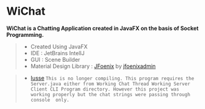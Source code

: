 # WiChat
**WiChat is a Chatting Application created in JavaFX on the basis of Socket Programming.**
> - Created Using JavaFX
> - IDE : JetBrains IntelIJ
> - GUI : Scene Builder
> - Material Design Library : [JFoenix](https://github.com/jfoenixadmin/JFoenix) by [jfoenixadmin](https://github.com/jfoenixadmin)

>- [Iusse](https://github.com/akashJx/WiChat/issues/1)
`This is no longer compiling. This program requires the Server.java either from Working Chat Thread
Working Server Client CLI Program directory. However this project was working properly but the chat strings were passing through console 
only.`

